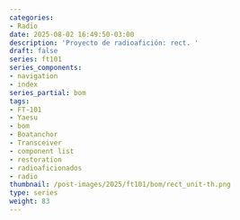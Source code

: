 ```yaml
---
categories:
- Radio
date: 2025-08-02 16:49:50-03:00
description: 'Proyecto de radioafición: rect. '
draft: false
series: ft101
series_components:
- navigation
- index
series_partial: bom
tags:
- FT-101
- Yaesu
- bom
- Boatanchor
- Transceiver
- component list
- restoration
- radioaficionados
- radio
thumbnail: /post-images/2025/ft101/bom/rect_unit-th.png
type: series
weight: 83
---
```

